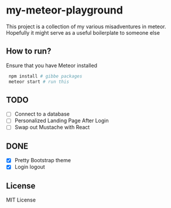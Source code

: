 # my-meteor-playground
This project is a collection of my various misadventures in meteor.
Hopefully it might serve as a useful boilerplate to someone else


## How to run?
Ensure that you have Meteor installed
```bash
 npm install # gibbe packages
 meteor start # run this
 ```

## TODO

- [ ] Connect to a database
- [ ] Personalized Landing Page After Login
- [ ] Swap out Mustache with React

## DONE

- [x] Pretty Bootstrap theme
- [X] Login logout

## License

MIT License

